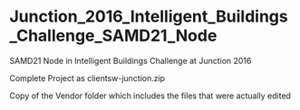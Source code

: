 # Junction_2016_Intelligent_Buildings_Challenge_SAMD21_Node
SAMD21 Node in Intelligent Buildings Challenge at Junction 2016

Complete Project as clientsw-junction.zip

Copy of the Vendor folder which includes the files that were actually edited
